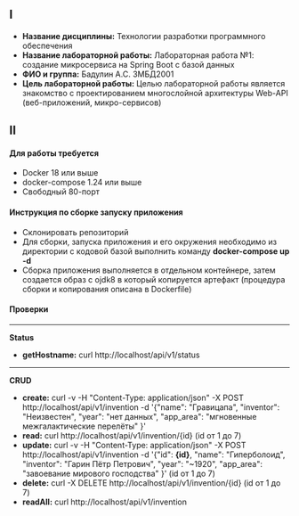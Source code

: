 ## I
* __Название дисциплины:__ Технологии разработки программного обеспечения
* __Название лабораторной работы:__ Лабораторная работа №1: создание микросервиса на Spring Boot с базой данных
* __ФИО и группа:__ Бадулин А.С. ЗМБД2001
* __Цель лабораторной работы:__ Целью лабораторной работы является знакомство с проектированием многослойной архитектуры Web-API (веб-приложений, микро-сервисов)

## II
#### Для работы требуется
* Docker 18 или выше
* docker-compose 1.24 или выше
* Свободный 80-порт
#### Инструкция по сборке запуску приложения
* Склонировать репозиторий
* Для сборки, запуска приложения и его окружения необходимо из директории с кодовой базой выполнить команду __docker-compose up -d__
* Сборка приложения выполняется в отдельном контейнере, затем создается образ с ojdk8 в который копируется артефакт (процедура сборки и копирования описана в Dockerfile)
#### Проверки

------------------------------------------------------------------------
__Status__
* __getHostname:__ curl http://localhost/api/v1/status
------------------------------------------------------------------------
__CRUD__
* __create:__ curl -v -H  "Content-Type: application/json" -X POST http://localhost/api/v1/invention -d '{"name": "Гравицапа", "inventor": "Неизвестен", "year": "нет данных", "app_area": "мгновенные межгалактические перелёты" }'
* __read:__ curl http://localhost/api/v1/invention/{id} (id от 1 до 7)
* __update:__ curl -v -H  "Content-Type: application/json" -X POST http://localhost/api/v1/invention -d '{"id": __{id}__, "name": "Гиперболоид", "inventor": "Гарин Пётр Петрович", "year": "~1920", "app_area": "завоевание мирового господства" }' (id от 1 до 7)
* __delete:__ curl -X DELETE http://localhost/api/v1/invention/{id} (id от 1 до 7)
* __readAll:__ curl http://localhost/api/v1/invention
